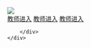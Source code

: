 <html>
<head>
<meta charset="utf-8">
<title>网传管网</title>
<link rel="stylesheet" type="text/css" href="assets/style.css" />
</head>

<body>
<div class="content">
	<div class="header">
    	<img src="img/logo.png">
        <div class="quickLink">
            <a href="#">教师进入</a>
            <a href="#">教师进入</a>
            <a href="#">教师进入</a>
            
        </div>
    </div>
</div>
</body>
</html>
